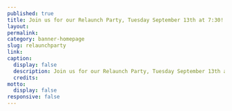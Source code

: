 ```yaml
---
published: true
title: Join us for our Relaunch Party, Tuesday September 13th at 7:30!
layout:
permalink:
category: banner-homepage
slug: relaunchparty
link:
caption:
  display: false
  description: Join us for our Relaunch Party, Tuesday September 13th at 7:30!
  credits:
motto:
  display: false
responsive: false
---
```

